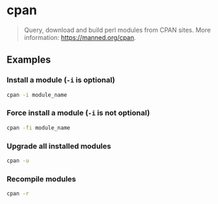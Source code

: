 # cpan

> Query, download and build perl modules from CPAN sites. More information: <https://manned.org/cpan>.

## Examples

### Install a module (`-i` is optional)

```bash
cpan -i module_name
```

### Force install a module (`-i` is not optional)

```bash
cpan -fi module_name
```

### Upgrade all installed modules

```bash
cpan -u
```

### Recompile modules

```bash
cpan -r
```
